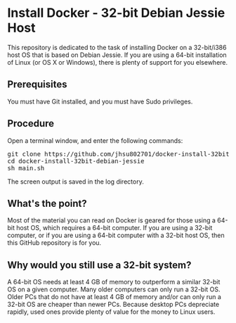 # Install Docker - 32-bit Debian Jessie Host

This repository is dedicated to the task of installing Docker on a 32-bit/i386 host OS that is based on Debian Jessie.  If you are using a 64-bit installation of Linux (or OS X or Windows), there is plenty of support for you elsewhere.

## Prerequisites
You must have Git installed, and you must have Sudo privileges.

## Procedure
Open a terminal window, and enter the following commands:
<pre>
git clone https://github.com/jhsu802701/docker-install-32bit-debian-jessie.git
cd docker-install-32bit-debian-jessie
sh main.sh
</pre>

The screen output is saved in the log directory.

## What's the point?
Most of the material you can read on Docker is geared for those using a 64-bit host OS, which requires a 64-bit computer.  If you are using a 32-bit computer, or if you are using a 64-bit computer with a 32-bit host OS, then this GitHub repository is for you.

## Why would you still use a 32-bit system?
A 64-bit OS needs at least 4 GB of memory to outperform a similar 32-bit OS on a given computer.  Many older computers can only run a 32-bit OS.  Older PCs that do not have at least 4 GB of memory and/or can only run a 32-bit OS are cheaper than newer PCs.  Because desktop PCs depreciate rapidly, used ones provide plenty of value for the money to Linux users.
